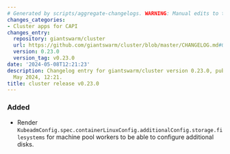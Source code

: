 ```yaml
---
# Generated by scripts/aggregate-changelogs. WARNING: Manual edits to this files will be overwritten.
changes_categories:
- Cluster apps for CAPI
changes_entry:
  repository: giantswarm/cluster
  url: https://github.com/giantswarm/cluster/blob/master/CHANGELOG.md#0230---2024-05-08
  version: 0.23.0
  version_tag: v0.23.0
date: '2024-05-08T12:21:23'
description: Changelog entry for giantswarm/cluster version 0.23.0, published on 08
  May 2024, 12:21.
title: cluster release v0.23.0
---
```


### Added
- Render `KubeadmConfig.spec.containerLinuxConfig.additionalConfig.storage.filesystems` for machine pool workers to be able to configure additional disks.
